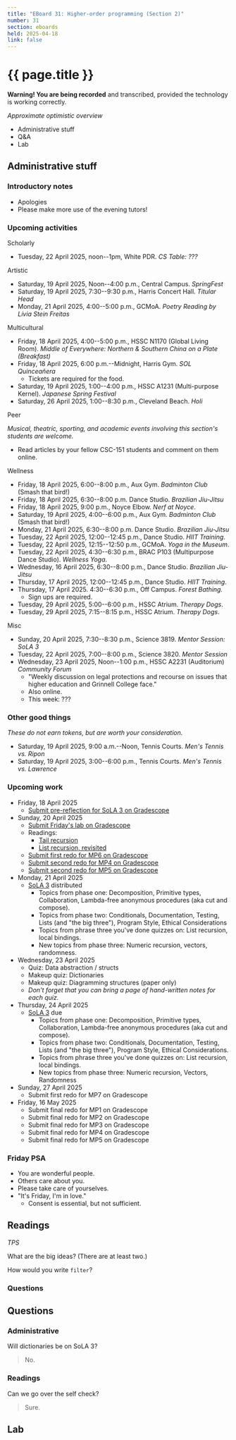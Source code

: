 ```yaml
---
title: "EBoard 31: Higher-order programming (Section 2)"
number: 31
section: eboards
held: 2025-04-18
link: false
---
```

# {{ page.title }}

**Warning! You are being recorded** and transcribed, provided the technology
is working correctly.

_Approximate optimistic overview_

* Administrative stuff 
* Q&A
* Lab

Administrative stuff
--------------------

### Introductory notes

* Apologies
* Please make more use of the evening tutors!

### Upcoming activities

Scholarly

* Tuesday, 22 April 2025, noon--1pm, White PDR.
  _CS Table: ???_ 

Artistic

* Saturday, 19 April 2025, Noon--4:00 p.m., Central Campus.
  _SpringFest_
* Saturday, 19 April 2025, 7:30--9:30 p.m., Harris Concert Hall.
  _Titular Head_
* Monday, 21 April 2025, 4:00--5:00 p.m., GCMoA.
  _Poetry Reading by Lívia Stein Freitas_

Multicultural

* Friday, 18 April 2025, 4:00--5:00 p.m., HSSC N1170 (Global Living Room).
  _Middle of Everywhere: Northern & Southern China on a Plate (Breakfast)_
* Friday, 18 April 2025, 6:00 p.m.--Midnight, Harris Gym.
  _SOL Quinceañera_
    * Tickets are required for the food. 
* Saturday, 19 April 2025, 1:00--4:00 p.m., HSSC A1231  (Multi-purpose Kernel).
  _Japanese Spring Festival_
* Saturday, 26 April 2025, 1:00--8:30 p.m., Cleveland Beach.
  _Holi_

Peer

_Musical, theatric, sporting, and academic events involving this section's
students are welcome._

* Read articles by your fellow CSC-151 students and comment on them online.

Wellness

* Friday, 18 April 2025, 6:00--8:00 p.m., Aux Gym.
  _Badminton Club_ (Smash that bird!)
* Friday, 18 April 2025, 6:30--8:00 p.m. Dance Studio.
  _Brazilian Jiu-Jitsu_
* Friday, 18 April 2025, 9:00 p.m., Noyce Elbow.
  _Nerf at Noyce_.
* Saturday, 19 April 2025, 4:00--6:00 p.m., Aux Gym.
  _Badminton Club_ (Smash that bird!)
* Monday, 21 April 2025, 6:30--8:00 p.m. Dance Studio.
  _Brazilian Jiu-Jitsu_
* Tuesday, 22 April 2025, 12:00--12:45 p.m., Dance Studio.
  _HIIT Training_.
* Tuesday, 22 April 2025, 12:15--12:50 p.m., GCMoA.
  _Yoga in the Museum_.
* Tuesday, 22 April 2025, 4:30--6:30 p.m., 
  BRAC P103 (Multipurpose Dance Studio).
  _Wellness Yoga_.
* Wednesday, 16 April 2025, 6:30--8:00 p.m., Dance Studio.
  _Brazilian Jiu-Jitsu_
* Thursday, 17 April 2025, 12:00--12:45 p.m., Dance Studio.
  _HIIT Training_.
* Thursday, 17 April 2025. 4:30--6:30 p.m., Off Campus.
  _Forest Bathing._
    * Sign ups are required.
* Tuesday, 29 April 2025, 5:00--6:00 p.m., HSSC Atrium.
  _Therapy Dogs_.
* Tuesday, 29 April 2025, 7:15--8:15 p.m., HSSC Atrium.
  _Therapy Dogs_.

Misc

* Sunday, 20 April 2025, 7:30--8:30 p.m., Science 3819. 
  _Mentor Session: SoLA 3_
* Tuesday, 22 April 2025, 7:00--8:00 p.m., Science 3820.
  _Mentor Session_
* Wednesday, 23 April 2025, Noon--1:00 p.m., HSSC A2231 (Auditorium)
  _Community Forum_
    * "Weekly discussion on legal protections and recourse on issues 
      that higher education and Grinnell College face."
    * Also online.
    * This week: ???

### Other good things

_These do not earn tokens, but are worth your consideration._

* Saturday, 19 April 2025, 9:00 a.m.--Noon, Tennis Courts.
  _Men's Tennis vs. Ripon_
* Saturday, 19 April 2025, 3:00--6:00 p.m., Tennis Courts.
  _Men's Tennis vs. Lawrence_

### Upcoming work

* Friday, 18 April 2025
    * [Submit pre-reflection for SoLA 3 on Gradescope](https://www.gradescope.com/courses/948769/assignments/6059333)
* Sunday, 20 April 2025
    * [Submit Friday's lab on Gradescope](https://www.gradescope.com/courses/948769/assignments/6097526)
    * Readings:
         * [Tail recursion](../readings/tail-recursion)
         * [List recursion, revisited](../readings/list-recursion-revisited)
    * [Submit first redo for MP6 on Gradescope](https://www.gradescope.com/courses/948769/assignments/6097560)
    * [Submit second redo for MP4 on Gradescope](https://www.gradescope.com/courses/948769/assignments/6045580)
    * [Submit second redo for MP5 on Gradescope](https://www.gradescope.com/courses/948769/assignments/6045581)
* Monday, 21 April 2025
    * [SoLA 3](../las) distributed
        * Topics from phase one: Decomposition, Primitive types, Collaboration,
          Lambda-free anonymous procedures (aka cut and compose).
        * Topics from phase two: Conditionals, Documentation, Testing,
          Lists (and "the big three"), Program Style, Ethical Considerations
        * Topics from phrase three you've done quizzes on: List recursion,
          local bindings.
        * New topics from phase three: Numeric recursion, vectors, randomness.
* Wednesday, 23 April 2025 
    * Quiz: Data abstraction / structs
    * Makeup quiz: Dictionaries
    * Makeup quiz: Diagramming structures (paper only)
    * _Don't forget that you can bring a page of hand-written notes for
      each quiz._
* Thursday, 24 April 2025
    * [SoLA 3](../las) due
        * Topics from phase one: 
          Decomposition, 
          Primitive types, 
          Collaboration,
          Lambda-free anonymous procedures (aka cut and compose).
        * Topics from phase two: 
          Conditionals, 
          Documentation, 
          Testing,
          Lists (and "the big three"), 
          Program Style, 
          Ethical Considerations.
        * Topics from phrase three you've done quizzes on: 
          List recursion,
          local bindings.
        * New topics from phase three: 
          Numeric recursion, 
          Vectors, 
          Randomness
* Sunday, 27 April 2025
    * Submit first redo for MP7 on Gradescope
* Friday, 16 May 2025
    * Submit final redo for MP1 on Gradescope
    * Submit final redo for MP2 on Gradescope
    * Submit final redo for MP3 on Gradescope
    * Submit final redo for MP4 on Gradescope
    * Submit final redo for MP5 on Gradescope

### Friday PSA

* You are wonderful people.
* Others care about you.
* Please take care of yourselves.
* "It's Friday, I'm in love."
    * Consent is essential, but not sufficient.

Readings
--------

_TPS_

What are the big ideas? (There are at least two.)

How would you write `filter`?

### Questions

Questions
---------

### Administrative

Will dictionaries be on SoLA 3?

> No.

### Readings

Can we go over the self check?

> Sure.

Lab
---

